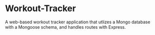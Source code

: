 # Workout-Tracker
A web-based workout tracker application that utlizes a Mongo database with a Mongoose schema, and handles routes with Express.

